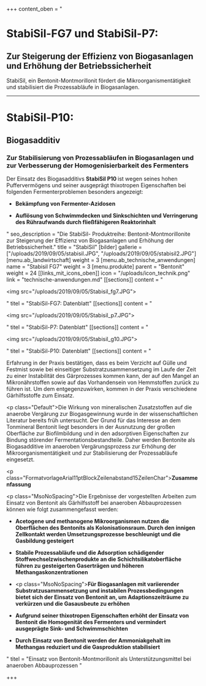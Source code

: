 +++
content_oben = "<h1>StabiSil-FG7 und StabiSil-P7:</h1><h2>Zur Steigerung der Effizienz von Biogasanlagen und Erhöhung der Betriebssicherheit</h2><p>StabiSil, ein Bentonit-Montmorillonit fördert die Mikroorganismentätigkeit und stabilisiert die Prozessabläufe in Biogasanlagen.</p><hr><h1>StabiSil-P10:</h1><h2>Biogasadditiv</h2><h3>Zur Stabilisierung von Prozessabläufen in Biogasanlagen und zur Verbesserung der Homogenisierbarkeit des Fermenters</h3><p>Der Einsatz des Biogasadditivs <strong>StabiSil P10 </strong>ist wegen seines hohen Puffervermögens und seiner ausgeprägt thixotropen Eigenschaften bei folgenden Fermenterproblemen besonders angezeigt:</p><ul><li><p><strong>Bekämpfung von Fermenter-Azidosen</strong></p></li><li><p><strong>Auflösung von Schwimmdecken und Sinkschichten und Verringerung des Rühraufwands durch fließfähigeren Reaktorinhalt</strong></p></li></ul>"
seo_description = "Die StabiSil- Produktreihe: Bentonit-Montmorillonite zur Steigerung der Effizienz von Biogasanlagen und Erhöhung der Betriebssicherheit."
title = "StabiSil"
[bilder]
gallerie = ["/uploads/2019/09/05/stabisil.JPG", "/uploads/2019/09/05/stabisil2.JPG"]
[menu.ab_landwirtschaft]
weight = 3
[menu.ab_technische_anwendungen]
name = "Stabisil FG7"
weight = 3
[menu.produkte]
parent = "Bentonit"
weight = 24
[[links_mit_icons_oben]]
icon = "/uploads/icon_technik.png"
link = "technische-anwendungen.md"
[[sections]]
content = "<p><img src=\"/uploads/2019/09/05/Stabisil_fg7.JPG\"></p>"
titel = "StabiSil-FG7: Datenblatt"
[[sections]]
content = "<p><img src=\"/uploads/2019/09/05/Stabisil_p7.JPG\"></p>"
titel = "StabiSil-P7: Datenblatt"
[[sections]]
content = "<p><img src=\"/uploads/2019/09/05/Stabisil_g10.JPG\"></p>"
titel = "StabiSil-P10: Datenblatt"
[[sections]]
content = "<p>Erfahrung in der Praxis bestätigen, dass es beim Verzicht auf Gülle und Festmist sowie bei einseitiger Substratzusammensetzung im Laufe der Zeit zu einer Instabilität des Gärprozesses kommen kann, der auf den Mangel an Mikronährstoffen sowie auf das Vorhandensein von Hemmstoffen zurück zu führen ist. Um dem entgegenzuwirken, kommen in der Praxis verschiedene Gärhilfsstoffe zum Einsatz.</p><p class=\"Default\">Die Wirkung von mineralischen Zusatzstoffen auf die anaerobe Vergärung zur Biogasgewinnung wurde in der wissenschaftlichen Literatur bereits früh untersucht. Der Grund für das Interesse an dem Tonmineral Bentonit liegt besonders in der Ausnutzung der großen Oberfläche zur Biofilmbildung und in den adsorptiven Eigenschaften zur Bindung störender Fermentationsbestandteile. Daher werden Bentonite als Biogasadditive im anaeroben Vergärungsprozess zur Erhöhung der Mikroorganismentätigkeit und zur Stabilisierung der Prozessabläufe eingesetzt.</p><p class=\"FormatvorlageArial11ptBlockZeilenabstand15ZeilenChar\"><strong>Zusammenfassung</strong></p><p class=\"MsoNoSpacing\">Die Ergebnisse der vorgestellten Arbeiten zum Einsatz von Bentonit als Gärhilfsstoff bei anaeroben Abbauprozessen können wie folgt zusammengefasst werden:</p><ul><li><p><strong>Acetogene und methanogene Mikroorganismen nutzen die Oberflächen des Bentonits als Kolonisationsraum. Durch den innigen Zellkontakt werden Umsetzungsprozesse beschleunigt und die Gasbildung gesteigert</strong></p><p></p></li><li><p><strong>Stabile Prozessabläufe und die Adsorption schädigender Stoffwechselzwischenprodukte an die Schichtsilikatoberfläche führen zu gesteigerten Gaserträgen und höheren Methangaskonzentrationen</strong></p><p></p></li><li><p class=\"MsoNoSpacing\"><strong>Für Biogasanlagen mit variierender Substratzusammensetzung und instabilen Prozessbedingungen bietet sich der Einsatz von Bentonit an, um Adaptionszeiträume zu verkürzen und die Gasausbeute zu erhöhen</strong></p><p></p></li><li><p><strong>Aufgrund seiner thixotropen Eigenschaften erhöht der Einsatz von Bentonit die Homogenität des Fermenters und vermindert ausgeprägte Sink- und Schwimmschichten</strong></p><p></p></li><li><p><strong>Durch Einsatz von Bentonit werden der Ammoniakgehalt im Methangas reduziert und die Gasproduktion stabilisiert</strong></p></li></ul>"
titel = "Einsatz von Bentonit-Montmorillonit als Unterstützungsmittel bei anaeroben Abbauprozessen "

+++
